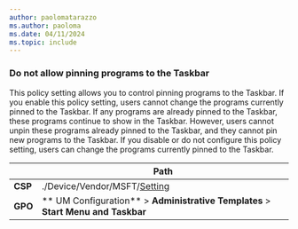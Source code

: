 ```yaml
---
author: paolomatarazzo
ms.author: paoloma
ms.date: 04/11/2024
ms.topic: include
---
```


### Do not allow pinning programs to the Taskbar

This policy setting allows you to control pinning programs to the Taskbar. If you enable this policy setting, users cannot change the programs currently pinned to the Taskbar. If any programs are already pinned to the Taskbar, these programs continue to show in the Taskbar. However, users cannot unpin these programs already pinned to the Taskbar, and they cannot pin new programs to the Taskbar. If you disable or do not configure this policy setting, users can change the programs currently pinned to the Taskbar.

|  | Path |
|--|--|
| **CSP** | ./Device/Vendor/MSFT/[Setting]() |
| **GPO** | ** UM Configuration** > **Administrative Templates** > **Start Menu and Taskbar** |
